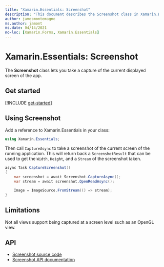 ```yaml
---
title: "Xamarin.Essentials: Screenshot"
description: "This document describes the Screenshot class in Xamarin.Essentials, which lets you take a capture of the current displayed screen of the app."
author: jamesmontemagno
ms.author: jamont
ms.date: 04/14/2021
no-loc: [Xamarin.Forms, Xamarin.Essentials]
---
```


# Xamarin.Essentials: Screenshot

The **Screenshot** class lets you take a capture of the current displayed screen of the app.

## Get started

[!INCLUDE [get-started](includes/get-started.md)]

## Using Screenshot

Add a reference to Xamarin.Essentials in your class:

```csharp
using Xamarin.Essentials;
```

Then call `CaptureAsync` to take a screenshot of the current screen of the running application. This will return back a `ScreenshotResult` that can be used to get the `Width`, `Height`, and a `Stream` of the screenshot taken.


```csharp
async Task CaptureScreenshot()
{
    var screenshot = await Screenshot.CaptureAsync();
    var stream = await screenshot.OpenReadAsync();

    Image = ImageSource.FromStream(() => stream);
}
```

## Limitations

Not all views support being captured at a screen level such as an OpenGL view.

## API

- [Screenshot source code](https://github.com/xamarin/Essentials/tree/main/Xamarin.Essentials/Screenshot)
- [Screenshot API documentation](xref:Xamarin.Essentials.Screenshot)
